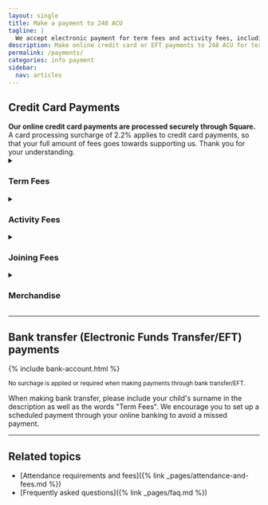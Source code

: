 ```yaml
---
layout: single
title: Make a payment to 248 ACU
tagline: |
  We accept electronic payment for term fees and activity fees, including credit card payments and bank transfers.
description: Make online credit card or EFT payments to 248 ACU for term fees and activity fees
permalink: /payments/
categories: info payment
sidebar:
  nav: articles
---
```



## Credit Card Payments

<div class="well">
  <strong>Our online credit card payments are processed securely through Square.</strong> 
  A card processing surcharge of 2.2% applies to credit card payments, so that your full amount of fees goes towards supporting us. Thank you for your understanding.
</div>


<details>
  <summary><h3>Term Fees</h3></summary>

  <p>
    Term fees are your regular contributions that enable us to fund our classroom learning, unit-owned field equipment, awards and prizes, and more. All cadets participating at 248 ACU are required to contribute these term fees.
  </p>

  <div class="fees__payment-link">
    <div class="fees__box">
        <p class="fees__box__title">Term Fees - Single Term</p>
        <p class="fees__box__price"><span class="fees__box__price--amount">$65.00</span> <small>+ processing fee</small></p>
        <div class="fees__button-group">
          <a target="_blank" data-url="https://square.link/u/lNgAjpJP?src=embed" href="https://square.link/u/lNgAjpJP?src=embed" class="square-checkout-button fees__button">Pay Now</a>
        </div>
    </div>
  </div>

</details>


<details>
  <summary><h3>Activity Fees </h3></summary>

  <p>
    No activities are open for payment. Please check back later.
  </p>

</details>


<details>
  <summary><h3>Joining Fees</h3></summary>

  <p>
    Joining fees are a once-off payment when your child joins 248 ACU. The amount includes: $200.00 refundable deposit, unit undershirt, training platoon patches, and costs for the recruit basic training weekend. 
  </p>

  <div class="fees__payment-link">
    <div class="fees__box">
        <p class="fees__box__title">Joining Fees</p>
        <p class="fees__box__price"><span class="fees__box__price--amount">$300.00</span> <small>+ processing fee</small></p>
        <div class="fees__button-group">
          <a target="_blank" data-url="https://square.link/u/Y4rlINVY?src=embed" href="https://square.link/u/Y4rlINVY?src=embed" class="square-checkout-button fees__button">Pay now</a>
        </div>
    </div>
  </div>

</details>



<details>

  <summary><h3>Merchandise</h3></summary>

  <div class="fees__payment-link">
    <div class="fees__box">
        <p class="fees__box__title">Hoodie pre-order 2024</p>
        <p class="fees__box__price"><span class="fees__box__price--amount">$60.00</span>  <small>when you use code: 2024HOODIE</small></p>
        <div class="fees__button-group">
          <a target="_blank" data-url="https://square.link/u/XyevDdPl?src=embed" href="https://square.link/u/XyevDdPl?src=embed" class="square-checkout-button fees__button fees__button--blue">Pay now</a>
        </div>
    </div>
  </div>

</details>

---

## Bank transfer (Electronic Funds Transfer/EFT) payments

{% include bank-account.html %}

<small>No surchage is applied or required when making payments through bank transfer/EFT.</small>

When making bank transfer, please include your child's surname in the description as well as the words "Term Fees". We encourage you to set up a scheduled payment through your online banking to avoid a missed payment.

---

## Related topics

- [Attendance requirements and fees]({% link _pages/attendance-and-fees.md %})
- [Frequently asked questions]({% link _pages/faq.md %})

<script>
  function showCheckoutWindow(e) {
    e.preventDefault();

    const url = this.getAttribute('data-url');
    const title = 'Square Payment Links';

    // Some platforms embed in an iframe, so we want to top window to calculate sizes correctly
    const topWindow = window.top ? window.top : window;

    // Fixes dual-screen position                                Most browsers          Firefox
    const dualScreenLeft = topWindow.screenLeft !==  undefined ? topWindow.screenLeft : topWindow.screenX;
    const dualScreenTop = topWindow.screenTop !==  undefined   ? topWindow.screenTop  : topWindow.screenY;

    const width = topWindow.innerWidth ? topWindow.innerWidth : document.documentElement.clientWidth ? document.documentElement.clientWidth : screen.width;
    const height = topWindow.innerHeight ? topWindow.innerHeight : document.documentElement.clientHeight ? document.documentElement.clientHeight : screen.height;

    const h = height * .75;
    const w = 500;

    const systemZoom = width / topWindow.screen.availWidth;
    const left = (width - w) / 2 / systemZoom + dualScreenLeft;
    const top = (height - h) / 2 / systemZoom + dualScreenTop;
    const newWindow = window.open(url, title, `scrollbars=yes, width=${w / systemZoom}, height=${h / systemZoom}, top=${top}, left=${left}`);

    if (window.focus) newWindow.focus();
  }

  // This overrides the default checkout button click handler to show the embed modal
  // instead of opening a new tab with the given link url
  const paymentButtons = document.querySelectorAll('.square-checkout-button');
  for (const paymentButton of paymentButtons) {
    paymentButton.addEventListener('click', showCheckoutWindow);
  }
</script>
